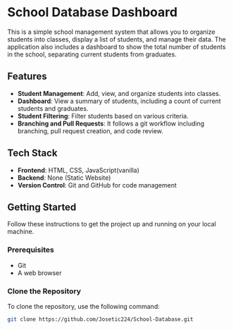 # School Database Dashboard

This is a simple school management system that allows you to organize students into classes, display a list of students, and manage their data. The application also includes a dashboard to show the total number of students in the school, separating current students from graduates.

## Features

- **Student Management**: Add, view, and organize students into classes.
- **Dashboard**: View a summary of students, including a count of current students and graduates.
- **Student Filtering**: Filter students based on various criteria.
- **Branching and Pull Requests**: It follows a git workflow including branching, pull request creation, and code review.

## Tech Stack

- **Frontend**: HTML, CSS, JavaScript(vanilla)
- **Backend**: None (Static Website)
- **Version Control**: Git and GitHub for code management

## Getting Started

Follow these instructions to get the project up and running on your local machine.

### Prerequisites

- Git
- A web browser

### Clone the Repository

To clone the repository, use the following command:

```bash
git clone https://github.com/Josetic224/School-Database.git
